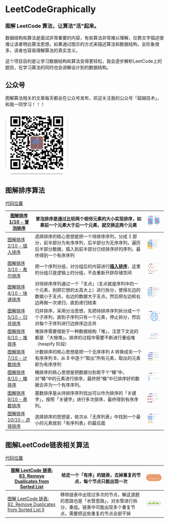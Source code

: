 # LeetCodeGraphically
### 图解 LeetCode 算法，让算法"活"起来。

数据结构和算法是面试非常重要的内容，有些算法非常难以理解，仅靠文字描述很难让读者明白算法思想。如果通过图示的方式来描述算法和数据结构，会形象很多，读者也容易理解算法的真实含义。

这个项目目的是让学习数据结构和算法变得更轻松，我会逐步解析LeetCode上的题目，在学习算法的同时也会讲解设计到的数据结构。



## 公众号



图解算法相关的文章每天都会在公众号发布，欢迎关注我的公众号「超越技术」，和我一同学习！！！

<img style="border-radius: 30px" src="https://github.com/lefex/LeetCodeGraphically/blob/master/images/cyjs_qr.png?raw=true" title="lefex" width="200"/>



## 图解排序算法

[代码位置](https://github.com/lefex/LeetCodeGraphically/blob/master/code/LeetCodeGraphically/LeetCodeGraphically/LEFSortManager.h)

| [图解排序 1/10 - 冒泡排序](https://mp.weixin.qq.com/s?__biz=MzUzMTk3ODc0OA==&mid=2247483822&idx=1&sn=ff5b8abd13ac4e89953dd07f16eca8d3&chksm=fabb013dcdcc882be39d9aad8c462de93eb7bcf49234caa5dd7403cc67bb84f4d2168a1952a5&scene=21#wechat_redirect) | 冒泡排序是通过比较两个相邻元素的大小实现排序，如果前一个元素大于后一个元素，就交换这两个元素 | <img style="border-radius: 30px" src="https://github.com/lefex/LeetCodeGraphically/blob/master/images/maopao.jpeg?raw=true" title="lefex" width="200"/> |
| ------------------------------------------------------------ | ------------------------------------------------------------ | ------------------------------------------------------------ |
| [图解排序 2/10 - 插入排序](https://mp.weixin.qq.com/s?__biz=MzUzMTk3ODc0OA==&mid=2247483828&idx=1&sn=d8f0675f4e54e3b273c90c59be54eaeb&chksm=fabb0127cdcc883158bb0791f26cae1ea8494b496744f802b22babb4c03eaaef25e98dfbff57&scene=21#wechat_redirect) | 选择排序的核心思想是把一个待排序序列，分成 2 部分，前半部分为有序序列，后半部分为无序序列，遍历后半部分数据，插入到前半部分已经排序好的序列，最终得到一个有序序列 | <img style="border-radius: 30px" src="https://github.com/lefex/LeetCodeGraphically/blob/master/images/charu.jpeg?raw=true" title="lefex" width="200"/> |
| [图解排序 3/10 - 希尔排序](https://mp.weixin.qq.com/s?__biz=MzUzMTk3ODc0OA==&mid=2247483834&idx=1&sn=d91d9d354d765da8bece9c06510f3a5d&chksm=fabb0129cdcc883f5c48e76a7690b4fe698415827c82c8ef4c8482a8618fdff05258f13eff03&token=623725354&lang=zh_CN#rd) | 把一个序列分组，对分组后的内容进行[**插入排序**](http://mp.weixin.qq.com/s?__biz=MzUzMTk3ODc0OA==&mid=2247483828&idx=1&sn=d8f0675f4e54e3b273c90c59be54eaeb&chksm=fabb0127cdcc883158bb0791f26cae1ea8494b496744f802b22babb4c03eaaef25e98dfbff57&scene=21#wechat_redirect)，这里的分组只是逻辑上的分组，不会重新开辟存储空间 | <img style="border-radius: 30px" src="https://github.com/lefex/LeetCodeGraphically/blob/master/images/shell.001.jpeg?raw=true" title="lefex" width="200"/> |
| [图解排序 4/10 - 快速排序](https://mp.weixin.qq.com/s?__biz=MzUzMTk3ODc0OA==&mid=2247483843&idx=1&sn=0d0e23585aacaa4a291c201a155f7617&chksm=fabb0150cdcc88464eacf4f6b60a0562171658cb4e0c6262b2fb9ecd02c194e58faae777ab0f&scene=21#wechat_redirect) | 对待排序序列通过一个「支点」（支点就是序列中的一个元素，别把它想的太高大上）进行拆分，使得左边的数据小于支点，右边的数据大于支点。然后把左边和右边再做一次递归，直到递归结束 | <img style="border-radius: 30px" src="https://github.com/lefex/LeetCodeGraphically/blob/master/images/quick.001.jpeg?raw=true" title="lefex" width="200"/> |
| [图解排序 5/10 - 归并排序](https://mp.weixin.qq.com/s?__biz=MzUzMTk3ODc0OA==&mid=2247483848&idx=1&sn=35145839503cf88a88fdd6e964a6c90d&chksm=fabb015bcdcc884d06dccf879889abed4f680cbb62e07aae65a82ce7f7a28de9a0c29d0c0cce&scene=21#wechat_redirect) | 归并排序，采用分治思想，先把待排序序列拆分成一个个子序列，直到子序列只有一个元素，停止拆分，然后对每个子序列进行边排序边合并 | <img style="border-radius: 30px" src="https://github.com/lefex/LeetCodeGraphically/blob/master/images/guibing.001.jpeg?raw=true" title="lefex" width="200"/> |
| [图解排序 6/10 - 堆排序](https://mp.weixin.qq.com/s?__biz=MzUzMTk3ODc0OA==&mid=2247483889&idx=1&sn=4c92c6d9fdb9b0fbc3cc99ee1a2fcadf&chksm=fabb0162cdcc8874bb601ed836f996dcd849f50993960d07e34539f6779b2dc295fcad0d4d63&scene=21#wechat_redirect) | 堆排序需要借助于一种数据结构「堆」，注意下文说的都是 「大根堆」。排序的过程中需要不断进行重组堆（heapify 阶段） | <img style="border-radius: 30px" src="https://github.com/lefex/LeetCodeGraphically/blob/master/images/heap.003.jpeg?raw=true" title="lefex" width="200"/> |
| [图解排序 7/10 - 计数排序](https://mp.weixin.qq.com/s?__biz=MzUzMTk3ODc0OA==&mid=2247483892&idx=1&sn=2af95b49be0ac263a9fa16444c06a360&chksm=fabb0167cdcc8871c15cf1bb85ef625cc4395e91cbe8f81bdbcb1e47a3d8af30310b0adb4f79&scene=21#wechat_redirect) | 计数排序的核心思想是把一个无序序列 A 转换成另一个有序序列 B，从 B 中逐个“取出”所有元素，取出的元素即为有序序列 | <img style="border-radius: 30px" src="https://github.com/lefex/LeetCodeGraphically/blob/master/images/count.001.jpeg?raw=true" title="lefex" width="200"/> |
| [图解排序 8/10 - 桶排序](https://mp.weixin.qq.com/s?__biz=MzUzMTk3ODc0OA==&mid=2247483894&idx=1&sn=050c2d219cc16021db0f6cec83045257&chksm=fabb0165cdcc88737c673df3424b615e0e64cc5a0501d9c97cd26bfcff651a60a2d19a43f585&scene=21#wechat_redirect) | 桶排序的核心思想是把数据分到若干个“桶”中，对“桶”中的元素进行排序，最终把“桶”中已排序好的数据合并为一个有序序列。 | <img style="border-radius: 30px" src="https://github.com/lefex/LeetCodeGraphically/blob/master/images/bucket.001.jpeg?raw=true" title="lefex" width="200"/> |
| [图解排序 9/10 - 基数排序](https://mp.weixin.qq.com/s?__biz=MzUzMTk3ODc0OA==&mid=2247483895&idx=1&sn=0c3097272d4587963a026cf699d10ce0&chksm=fabb0164cdcc88724dfaebd98087baa914f33253bd9278c95f48859529f34943185e83ee2f62&scene=21#wechat_redirect) | 基数排序是从待排序序列找出可以作为排序的「关键字」，按照「关键字」进行多次排序，最终得到有序序列。 | <img style="border-radius: 30px" src="https://github.com/lefex/LeetCodeGraphically/blob/master/images/diget.001.jpeg?raw=true" title="lefex" width="200"/> |
| [图解排序 10/10 - 选择排序](https://mp.weixin.qq.com/s?__biz=MzUzMTk3ODc0OA==&mid=2247483897&idx=1&sn=8fd337d568a9f56fd1e926fb1012565c&chksm=fabb016acdcc887ce4f0e438a4fb2704c62cf4996a0abda2f2f2f6a629d52aef3be01df46010&scene=21#wechat_redirect) | 选择排序的思想是，依次从「无序列表」中找到一个最小的元素放到「有序列表」的最后面 | <img style="border-radius: 30px" src="https://github.com/lefex/LeetCodeGraphically/blob/master/images/xuanze.jpeg?raw=true" title="lefex" width="200"/> |



## 图解LeetCode链表相关算法

[代码位置](https://github.com/lefex/LeetCodeGraphically/blob/master/code/LeetCodeGraphically/LeetCodeGraphically/LEFListSubject.hpp)

| [图解 LeetCode 链表: 83. Remove Duplicates from Sorted List](https://mp.weixin.qq.com/s?__biz=MzUzMTk3ODc0OA==&mid=2247483939&idx=1&sn=5e68e353c5216ff197b8403152d03c02&chksm=fabb02b0cdcc8ba6fab84dca5b239dd44f0d1924fa5c559b681688c46ca885e00f0b93b9fe9a&token=623725354&lang=zh_CN#rd) | 给定一个「有序」的链表，去掉重复的节点，每个节点只能出现一次 | <img style="border-radius: 30px" src="https://github.com/lefex/LeetCodeGraphically/blob/master/images/let_83.png?raw=true" title="lefex" width="200"/> |
| ------------------------------------------------------------ | ------------------------------------------------------------ | ------------------------------------------------------------ |
| [图解 LeetCode 链表: 82. Remove Duplicates from Sorted List II](https://mp.weixin.qq.com/s?__biz=MzUzMTk3ODc0OA==&mid=2247483940&idx=1&sn=0f71bdcf10b28e523770b8d7d10acbd8&chksm=fabb02b7cdcc8ba1a00c9018834d480bddeeac837d57e7c2940619aafd5b418f1ebfa564c2dd&token=623725354&lang=zh_CN#rd) | 移除链表中出现过多次的节点，解这道题的思路也是「水管思路」，对水管进行拆分，重组。链表中可能出现多个重复节点，需要把这些重复的节点全部干掉 | <img style="border-radius: 30px" src="https://github.com/lefex/LeetCodeGraphically/blob/master/images/let_82.png?raw=true" title="lefex" width="200"/> |

